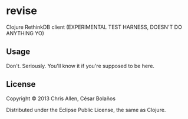 # revise

Clojure RethinkDB client (EXPERIMENTAL TEST HARNESS, DOESN'T DO
ANYTHING YO)

## Usage

Don't. Seriously. You'll know it if you're supposed to be here.

## License

Copyright © 2013 Chris Allen, César Bolaños

Distributed under the Eclipse Public License, the same as Clojure.
